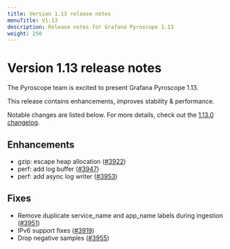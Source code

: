 ```yaml
---
title: Version 1.13 release notes
menuTitle: V1.13
description: Release notes for Grafana Pyroscope 1.13
weight: 250
---
```


# Version 1.13 release notes

The Pyroscope team is excited to present Grafana Pyroscope 1.13.

This release contains enhancements, improves stability & performance.

Notable changes are listed below. For more details, check out the [1.13.0 changelog](https://github.com/grafana/pyroscope/compare/v1.12.0...v1.13.0).

## Enhancements
* gzip: escape heap allocation ([#3922](https://github.com/grafana/pyroscope/pull/3922))
* perf: add log buffer ([#3947](https://github.com/grafana/pyroscope/pull/3947))
* perf: add async log writer ([#3953](https://github.com/grafana/pyroscope/pull/3953))

## Fixes
* Remove duplicate service_name and app_name labels during ingestion ([#3951](https://github.com/grafana/pyroscope/pull/3951))
* IPv6 support fixes ([#3919](https://github.com/grafana/pyroscope/pull/3919))
* Drop negative samples ([#3955](https://github.com/grafana/pyroscope/pull/3955))
